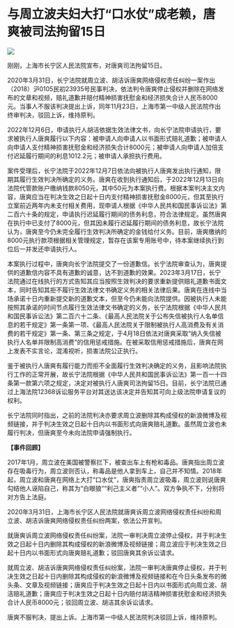 # 与周立波夫妇大打“口水仗”成老赖，唐爽被司法拘留15日

![](https://inews.gtimg.com/om_bt/OVj6gP_8oh7x4y9FpRAmwiKa3MzGXmkSVAeOmeQLxpxOcAA/1000)

刚刚，上海市长宁区人民法院宣布，对唐爽司法拘留15日。

2020年3月31日，长宁法院就周立波、胡洁诉唐爽网络侵权责任纠纷一案作出（2018）沪0105民初23935号民事判决，依法判令唐爽停止侵权并删除在网络发布的文章和视频，赔礼道歉并赔付精神损害抚慰金和经济损失合计人民币8000元。当事人不服该判决提出上诉，同年11月23日，上海市第一中级人民法院作出终审判决，驳回上诉，维持原判。

2022年12月6日，申请执行人胡洁依据生效法律文书，向长宁法院申请执行，要求被执行人唐爽履行以下内容：被申请人向申请人以书面形式赔礼道歉；被申请人向申请人支付精神损害抚慰金和经济损失合计8000元；被申请人向申请人加倍支付迟延履行期间的利息1012.2元；被申请人承担执行费用。

案件受理后，长宁法院于2022年12月7日依法向被执行人唐爽发出执行通知，限期其履行生效判决所确定的义务。唐爽在收到执行通知后，于2022年12月13日向法院代管款账户缴纳钱款8050元，其中50元为本案执行费。根据本案判决主文内容，唐爽应当在判决生效之日起十日内支付精神损害抚慰金8000元，但其至执行立案前近两年内未支付相关费用，现申请人根据《中华人民共和国民事诉讼法》第二百六十条的规定，申请执行迟延履行期间的债务利息，符合法律规定。虽然唐爽在执行中已支付了8000元，但其因未履行迟延履行期间的债务利息，故长宁法院认为，唐爽至今仍未完全履行生效判决所确定的金钱给付义务。目前，唐爽缴纳的8000元执行款项根据相关管理规定，暂存在该案专用账号中，待本案继续执行到位后一并发还申请执行人。

本案执行过程中，唐爽向长宁法院提交了一份道歉信。长宁法院审查认为，唐爽提供的道歉信内容不具有道歉的诚意，达不到道歉的效果。2023年3月17日，长宁法院通过在线执行的方式告知其应当按照生效判决的要求重新提供赔礼道歉书面文本，同时告知其拒不履行生效法律文书确定义务的相关法律后果。唐爽在连线中当场承诺十日内重新提交新的道歉文本，但至今仍未能向法院提供。因被执行人未能按照其承诺的时间节点履行生效法律文书确定的义务，长宁法院根据《中华人民共和国民事诉讼法》第二百六十二条、《最高人民法院关于公布失信被执行人名单信息的若干规定》第一条第一项、《最高人民法院关于限制被执行人高消费及有关消费的若干规定》第一条、第三条之规定，于4月18日依法对唐爽采取“纳入失信被执行人名单并限制高消费”的信用惩戒措施。在被采取信用惩戒措施后，唐爽在网上发表不实言论，混淆视听，损害法院公正执行。

鉴于被执行人唐爽有履行能力而拒不全面履行生效判决确定的义务，且影响法院执行工作的正常开展，故长宁法院根据《中华人民共和国民事诉讼法》第一百一十四条第一款第六项之规定，决定对被执行人唐爽司法拘留15日。目前，长宁法院已通过上海法院12368诉讼服务平台对其送达该决定并告知其可向上级法院申请复议的权利。

长宁法院同时指出，之前的法院判决亦要求周立波删除其构成侵权的新浪微博及视频链接，并于判决生效之日起十日内以书面形式向唐爽赔礼道歉。虽然周立波也未履行判决，但唐爽至今未向法院申请强制执行。

**【事件回顾】**

2017年1月，周立波在美国被警察拦下，被查出车上有枪和毒品。唐爽指出周立波存在吸毒行为，周立波则否认，称毒品是他人拿到车上，自己并不知情。2018年起，周立波和唐爽在网络上大打“口水仗”，唐爽指责周立波吸毒，周立波则说唐爽勾结他人诬陷自己，称其为“白眼狼”“利己主义者”“小人”。双方争执不下，分别将对方告上法庭。

2020年3月31日，上海市长宁区人民法院就唐爽诉周立波网络侵权责任纠纷和周立波、胡洁诉唐爽网络侵权责任纠纷两案，依法公开宣判。

就唐爽诉周立波网络侵权责任纠纷案，法院一审判决周立波停止侵权，并于判决生效之日起十日内删除其构成侵权的新浪微博及视频链接；周立波应于判决生效之日起十日内以书面形式向唐爽赔礼道歉；驳回唐爽其余诉讼请求。

就周立波、胡洁诉唐爽网络侵权责任纠纷案，法院一审判决唐爽停止侵权，并于判决生效之日起十日内删除其构成侵权的新浪微博及视频链接和在今日头条发布的微头条、文章及视频链接；唐爽应于判决生效之日起十日内以书面形式向周立波、胡洁赔礼道歉；唐爽应于判决生效之日起十日内赔付胡洁精神损害抚慰金和经济损失合计人民币8000元；驳回周立波、胡洁其余诉讼请求。

唐爽不服判决，提出上诉。上海市第一中级人民法院判决驳回上诉，维持原判。

